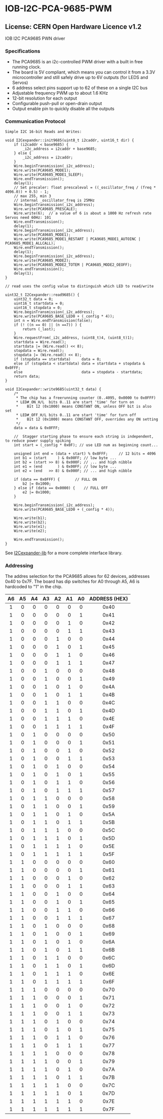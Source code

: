 # IOB-I2C-PCA-9685-PWM
## License: CERN Open Hardware Licence v1.2

IOB I2C PCA9685 PWN driver

### Specifications

 * The PCA9685 is an i2c-controlled PWM driver with a built in free running clock.
 * The board is 5V compliant, which means you can control it from a 3.3V microcontroller and still safely drive up to 6V outputs (for LEDS and Servos)
 * 6 address select pins support up to 62 of these on a single I2C bus
 * Adjustable frequency PWM up to about 1.6 KHz
 * 12-bit resolution for each output
 * Configurable push-pull or open-drain output
 * Output enable pin to quickly disable all the outputs

### Communication Protocol

``` {.cpp}
Simple I2C 16-bit Reads and Writes:

void I2Cexpander::init9685(uint8_t i2caddr, uint16_t dir) {
    if (i2caddr < base9685) {
        _i2c_address = i2caddr + base9685;
    } else {
        _i2c_address = i2caddr;
    }
    Wire.beginTransmission(_i2c_address);
	Wire.write(PCA9685_MODE1);
	Wire.write(PCA9685_MODE1_SLEEP);
    Wire.endTransmission();  
    delay(1);
    // Set precaler: float prescaleval = ((_oscillator_freq / (freq * 4096.0)) + 0.5) - 1;
    // max 255, min 3
    // internal _oscillator_freq is 25MHz
    Wire.beginTransmission(_i2c_address);
	Wire.write(PCA9685_PRESCALE);
	Wire.write(6);	// a value of 6 is about a 1000 Hz refresh rate  Servos need 60Hz: 101
    Wire.endTransmission();  
    delay(1);
    Wire.beginTransmission(_i2c_address);
	Wire.write(PCA9685_MODE1);
	Wire.write(PCA9685_MODE1_RESTART | PCA9685_MODE1_AUTOINC | PCA9685_MODE1_ALLCALL);
    Wire.endTransmission();  
    delay(1);
    Wire.beginTransmission(_i2c_address);
	Wire.write(PCA9685_MODE2);
	Wire.write(PCA9685_MODE2_TOTEM | PCA9685_MODE2_OEOFF);
    Wire.endTransmission();  
    delay(1);
}

// read uses the config value to distinguish which LED to read/write

uint32_t I2Cexpander::read9685() {
    uint32_t data = 0;
    uint16_t startdata = 0;
    uint16_t stopdata = 0;
    Wire.beginTransmission(_i2c_address);
    Wire.write(PCA9685_BASE_LED0 + (_config * 4));
    int n = Wire.endTransmission(false);  
    if (! ((n == 0) || (n ==7)) ) {
		return (_last);
    }
    Wire.requestFrom(_i2c_address, (uint8_t)4, (uint8_t)1);
    startdata = Wire.read();
    startdata |= (Wire.read() << 8);  
    stopdata = Wire.read();
    stopdata |= (Wire.read() << 8);  
	if (stopdata == startdata)     data = 0;
	else if (stopdata < startdata) data = startdata + stopdata & 0x0FFF;
	else                           data = stopdata - startdata;
    return data;
}

void I2Cexpander::write9685(uint32_t data) {
    /*
     * The chip has a freerunning counter (0..4095, 0x0000 to 0x0FFF)
     * LED#_ON_H/L  bits 0..11 are start 'time' for turn on
     *    Bit 12 (0x1000) means CONSTANT ON, unless OFF bit is also set
     * LED#_OFF_H/L bits 0..11 are start 'time' for turn off
     *    Bit 12 (0x1000) means CONSTANT OFF, overrides any ON setting
     */
    data = data & 0x0FFF;

    //  Stagger starting phase to ensure each string is independent, to reduce power supply spiking
    int start = (_config * 0x0F); // use LED num as beginning count...

    unsigned int end = (data + start) % 0x0FFF;		// 12 bits = 4096
    int b1 = (start     ) & 0x00FF; // low byte ...
    int b2 = (start >> 8) & 0x000F; // ... and high nibble
    int e1 = (end       ) & 0x00FF; // low byte ...
    int e2 = (end   >> 8) & 0x000F; // ... and high nibble

    if (data == 0x0FFF) {		// FULL ON
        b2 |= 0x1000;
    } else if (data == 0x0000) {	// FULL OFF
        e2 |= 0x1000;
    }

    Wire.beginTransmission(_i2c_address);
    Wire.write(PCA9685_BASE_LED0 + (_config * 4));

    Wire.write(b1);  
    Wire.write(b2);  
    Wire.write(e1);  
    Wire.write(e2);  

    Wire.endTransmission();  
}

```

See [I2Cexpander-lib](/pages/I2Cexpander "wikilink") for a more complete interface
library.


### Addressing
The addres selection for the PCA9685 allows for 62 devices, addresses 0x40 to 0x7F.
The board has dip switches for A0 through A5, A6 is hardcoded to "1" in the chip.

**A6**|**A5**|**A4**|**A3**|**A2**|**A1**|**A0**|**ADDRESS (HEX)**
:-----:|:-----:|:-----:|:-----:|:-----:|:-----:|:-----:|:-----:
1|0|0| 0|0|0|0 | 0x40
1|0|0| 0|0|0|1 | 0x41
1|0|0| 0|0|1|0 | 0x42
1|0|0| 0|0|1|1 | 0x43
1|0|0| 0|1|0|0 | 0x44
1|0|0| 0|1|0|1 | 0x45
1|0|0| 0|1|1|0 | 0x46
1|0|0| 0|1|1|1 | 0x47
1|0|0| 1|0|0|0 | 0x48
1|0|0| 1|0|0|1 | 0x49
1|0|0| 1|0|1|0 | 0x4A
1|0|0| 1|0|1|1 | 0x4B
1|0|0| 1|1|0|0 | 0x4C
1|0|0| 1|1|0|1 | 0x4D
1|0|0| 1|1|1|0 | 0x4E
1|0|0| 1|1|1|1 | 0x4F
1|0|1| 0|0|0|0 | 0x50
1|0|1| 0|0|0|1 | 0x51
1|0|1| 0|0|1|0 | 0x52
1|0|1| 0|0|1|1 | 0x53
1|0|1| 0|1|0|0 | 0x54
1|0|1| 0|1|0|1 | 0x55
1|0|1| 0|1|1|0 | 0x56
1|0|1| 0|1|1|1 | 0x57
1|0|1| 1|0|0|0 | 0x58
1|0|1| 1|0|0|1 | 0x59
1|0|1| 1|0|1|0 | 0x5A
1|0|1| 1|0|1|1 | 0x5B
1|0|1| 1|1|0|0 | 0x5C
1|0|1| 1|1|0|1 | 0x5D
1|0|1| 1|1|1|0 | 0x5E
1|0|1| 1|1|1|1 | 0x5F
1|1|0| 0|0|0|0 | 0x60
1|1|0| 0|0|0|1 | 0x61
1|1|0| 0|0|1|0 | 0x62
1|1|0| 0|0|1|1 | 0x63
1|1|0| 0|1|0|0 | 0x64
1|1|0| 0|1|0|1 | 0x65
1|1|0| 0|1|1|0 | 0x66
1|1|0| 0|1|1|1 | 0x67
1|1|0| 1|0|0|0 | 0x68
1|1|0| 1|0|0|1 | 0x69
1|1|0| 1|0|1|0 | 0x6A
1|1|0| 1|0|1|1 | 0x6B
1|1|0| 1|1|0|0 | 0x6C
1|1|0| 1|1|0|1 | 0x6D
1|1|0| 1|1|1|0 | 0x6E
1|1|0| 1|1|1|1 | 0x6F
1|1|1| 0|0|0|0 | 0x70
1|1|1| 0|0|0|1 | 0x71
1|1|1| 0|0|1|0 | 0x72
1|1|1| 0|0|1|1 | 0x73
1|1|1| 0|1|0|0 | 0x74
1|1|1| 0|1|0|1 | 0x75
1|1|1| 0|1|1|0 | 0x76
1|1|1| 0|1|1|1 | 0x77
1|1|1| 1|0|0|0 | 0x78
1|1|1| 1|0|0|1 | 0x79
1|1|1| 1|0|1|0 | 0x7A
1|1|1| 1|0|1|1 | 0x7B
1|1|1| 1|1|0|0 | 0x7C
1|1|1| 1|1|0|1 | 0x7D
1|1|1| 1|1|1|0 | 0x7E
1|1|1| 1|1|1|1 | 0x7F



